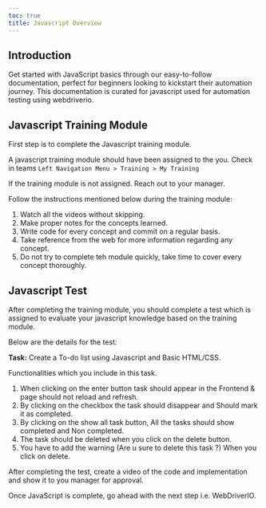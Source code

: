 ```yaml
---
toc: true
title: Javascript Overview
---
```


## Introduction
Get started with JavaScript basics through our easy-to-follow documentation, perfect for beginners looking to kickstart their automation journey. This documentation is curated for javascript used for automation testing using webdriverio.

## Javascript Training Module
First step is to complete the Javascript training module. 

A javascript training module should have been assigned to the you. Check in teams `Left Navigation Menu > Training > My Training`

If the training module is not assigned. Reach out to your manager.

Follow the instructions mentioned below during the training module:
1. Watch all the videos without skipping.
2. Make proper notes for the concepts learned.
3. Write code for every concept and commit on a regular basis.
4. Take reference from the web for more information regarding any concept.
5. Do not try to complete teh module quickly, take time to cover every concept thoroughly.

## Javascript Test
After completing the training module, you should complete a test which is assigned to evaluate your javascript knowledge based on the training module.

Below are the details for the test:

**Task:** Create a To-do list using Javascript and Basic HTML/CSS.

Functionalities which you include in this task. 
1. When clicking on the enter button task should appear in the Frontend & page should not reload and refresh. 
2. By clicking on the checkbox the task should disappear and Should mark it as completed. 
3. By clicking on the show all task button, All the tasks should show completed and Non completed. 
4. The task should be deleted when you click on the delete button. 
5. You have to add the warning (Are u sure to delete this task ?) When you click on delete.

After completing the test, create a video of the code and implementation and show it to you manager for approval.

Once JavaScript is complete, go ahead with the next step i.e. WebDriverIO.